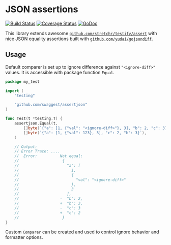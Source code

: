 # JSON assertions

[![Build Status](https://travis-ci.org/swaggest/assertjson.svg?branch=master)](https://travis-ci.org/swaggest/assertjson)
[![Coverage Status](https://codecov.io/gh/swaggest/assertjson/branch/master/graph/badge.svg)](https://codecov.io/gh/swaggest/assertjson)
[![GoDoc](https://godoc.org/github.com/swaggest/assertjson?status.svg)](https://godoc.org/github.com/swaggest/assertjson)

This library extends awesome [`github.com/stretchr/testify/assert`](https://godoc.org/github.com/stretchr/testify/assert) 
with nice JSON equality assertions built with [`github.com/yudai/gojsondiff`](https://github.com/yudai/gojsondiff).

## Usage

Default comparer is set up to ignore difference against `"<ignore-diff>"` values. It is accessible with package function `Equal`.

```go
package my_test

import (
	"testing"

	"github.com/swaggest/assertjson"
)

func Test(t *testing.T) {
	assertjson.Equal(t,
		[]byte(`{"a": [1, {"val": "<ignore-diff>"}, 3], "b": 2, "c": 3}`),
		[]byte(`{"a": [1, {"val": 123}, 3], "c": 2, "b": 3}`),
	)

	// Output:
	// Error Trace:	....
	//	Error:      	Not equal:
	//	            	 {
	//	            	   "a": [
	//	            	     1,
	//	            	     {
	//	            	       "val": "<ignore-diff>"
	//	            	     },
	//	            	     3
	//	            	   ],
	//	            	-  "b": 2,
	//	            	+  "b": 3,
	//	            	-  "c": 3
	//	            	+  "c": 2
	//	            	 }
}

```

Custom `Comparer` can be created and used to control ignore behavior and formatter options.
